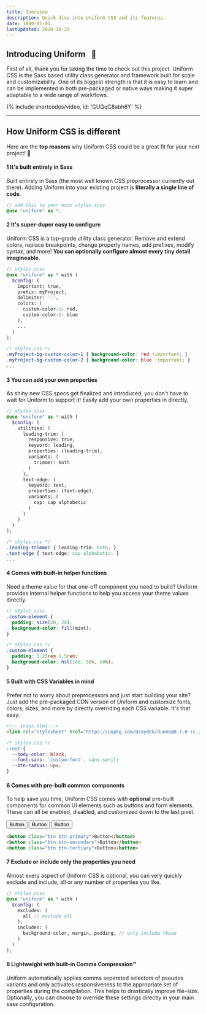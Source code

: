 ```yaml
---
title: Overview
description: Quick dive into Uniform CSS and its features.
date: 1000-01-01
lastUpdated: 2020-10-20
---
```


## Introducing Uniform &nbsp;&nbsp;🦄

First of all, thank you for taking the time to check out this project. Uniform CSS is the Sass based utility class generator and framework built for scale and customizability. One of its biggest strength is that it is easy to learn and can be implemented in both pre-packaged or native ways making it super adaptable to a wide range of workflows.

{% include shortcodes/video, id: 'GUQqC8abh6Y' %}

---

## How Uniform CSS is different

Here are the **top reasons** why Uniform CSS could be a great fit for your next project! 🚀

<h4><span class="w-24 h-24 mr-8 inline-flex align-items-center justify-content-center font-sm font-700 leading-0 bg-silver-200 leading-1 text-black radius-round">1</span> It's built entirely in Sass</h4>

Built entirely in Sass (the most well known CSS preprocessor currently out there). Adding Uniform into your existing project is **literally a single line of code**.

```scss
// add this to your main styles.scss
@use "uniform" as *;
```

<h4><span class="w-24 h-24 mr-8 inline-flex align-items-center justify-content-center font-sm font-600 leading-0 bg-silver-200 leading-1 text-black radius-round">2</span> It's super-duper easy to configure</h4>

Uniform CSS is a top-grade utility class generator. Remove and extend colors, replace breakpoints, change property names, add prefixes, modify syntax, and more! **You can optionally configure almost every tiny detail imagineable**.

```scss
// styles.scss
@use "uniform" as * with (
  $config: (
    important: true,
    prefix: myProject,
    delimiter: '-',
    colors: (
      custom-color-1: red,
      custom-color-2: blue
    ),
    ...
  )
);
```

```css
/* styles.css */
.myProject-bg-custom-color-1 { background-color: red !important; }
.myProject-bg-custom-color-2 { background-color: blue !important; }
...
```

<h4><span class="w-24 h-24 mr-8 inline-flex align-items-center justify-content-center font-sm font-600 leading-0 bg-silver-200 leading-1 text-black radius-round">3</span> You can add your own properties</h4>

As shiny new CSS specs get finalized and introduced, you don't have to wait for Uniform to support it! Easily add your own properties in directly.

```scss
// styles.scss
@use "uniform" as * with (
  $config: (
    utilities: (
      leading-trim: (
        responsive: true,
        keyword: leading,
        properties: (leading-trim),
        variants: (
          trimmer: both
        )
      ),
      text-edge: (
        keyword: text,
        properties: (text-edge),
        variants: (
          cap: cap alphabetic
        )
      )
    )
  )
);
```

```css
/* styles.css */
.leading-trimmer { leading-trim: both; }
.text-edge { text-edge: cap alphabetic; }
...
```

<h4><span class="w-24 h-24 mr-8 inline-flex align-items-center justify-content-center font-sm font-600 leading-0 bg-silver-200 leading-1 text-black radius-round">4</span> Comes with built-in helper functions</h4>

Need a theme value for that one-off component you need to build? Uniform provides internal helper functions to help you access your theme values directly.

```scss
// styles.scss
.custom-element {
  padding: size(20, 24);
  background-color: fill(mint);
}
```

```css
/* styles.css */
.custom-element {
  padding: 1.25rem 1.5rem;
  background-color: hsl(140, 50%, 50%);
}
```

<h4><span class="w-24 h-24 mr-8 inline-flex align-items-center justify-content-center font-sm font-600 leading-0 bg-silver-200 leading-1 text-black radius-round">5</span> Built with CSS Variables in mind</h4>

Prefer not to worry about preprocessors and just start building your site? Just add the pre-packaged CDN version of Uniform and customize fonts, colors, sizes, and more by directly overriding each CSS variable. It's that easy.

```html
<!-- index.html -->
<link rel="stylesheet" href="https://unpkg.com/@zaydek/duomo@0.7.0-rc.24/dist/stack.css">
```

```css
/* styles.css */
:root {
  --body-color: black;
  --font-sans: 'custom-font', sans-serif;
  --btn-radius: 6px;
}
```

<h4><span class="w-24 h-24 mr-8 inline-flex align-items-center justify-content-center font-sm font-600 leading-0 bg-silver-200 leading-1 text-black radius-round">6</span> Comes with pre-built common components</h4>

To help save you time, Uniform CSS comes with **optional** pre-built components for common UI elements such as buttons and form elements. These can all be enabled, disabled, and customized down to the last pixel.

<section class="radius-sm bg-silver-100 p-6 flex flex-wrap justify-content-center">
  <button class="btn btn-primary mr-4">Button</button>
  <button class="btn btn-secondary mr-4">Button</button>
  <button class="btn btn-tertiary">Button</button>
</section>

```html
<button class="btn btn-primary">Button</button>
<button class="btn btn-secondary">Button</button>
<button class="btn btn-tertiary">Button</button>
```

<h4><span class="w-24 h-24 mr-8 inline-flex align-items-center justify-content-center font-sm font-600 leading-0 bg-silver-200 leading-1 text-black radius-round">7</span> Exclude or include only the properties you need</h4>

Almost every aspect of Uniform CSS is optional, you can very quickly exclude and include, all or any number of properties you like.

```scss
// styles.scss
@use "uniform" as * with (
  $config: (
    excludes: (
      all // exclude all
    ),
    includes: (
      background-color, margin, padding, // only include these
    )
  )
);
```

<h4><span class="w-24 h-24 mr-8 inline-flex align-items-center justify-content-center font-sm font-600 leading-0 bg-silver-200 leading-1 text-black radius-round">8</span> Lightweight with built-in Comma Compression&trade;</h4>

Uniform automatically applies comma seperated selectors of pseudos variants and only activates responsiveness to the appropriate set of properties during the compilation. This helps to drastically improve file-size. Optionally, you can choose to override these settings directly in your main sass configuration.